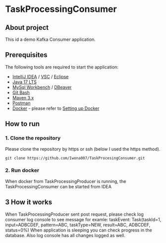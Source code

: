 # TaskProcessingConsumer
## About project
This id a demo Kafka Consumer application.

## Prerequisites
The following tools are required to start the application:
- [IntelliJ IDEA](https://www.jetbrains.com/idea/) / [VSC](https://code.visualstudio.com/) / [Eclipse](https://www.eclipse.org/)
- [Java 17 LTS](https://openjdk.org/projects/jdk/17/)
- [MySql Workbench](https://www.mysql.com/products/workbench/) / [DBeaver](https://dbeaver.io/)
- [Git Bash](https://git-scm.com/downloads)
- [Maven 3.x](https://maven.apache.org/download.cgi)
- [Postman](https://www.postman.com/)
- [Docker](https://docs.docker.com/get-docker/) - please refer to [Setting up Docker]()

## How to run

### 1. Clone the repository
Please clone the repository by https or ssh (below I used the https method).
```
git clone https://github.com/Iwona007/TaskProcesingConsumer.git
```
### 2. Run docker
When docker from TaskProcessingProducer is running, the TaskProcessingConsumer can be started from IDEA

## 3 How it works
When TaskProcessingProducer sent post request, please check log consumer log console to see message for examle:
taskEvent: Task(taskId=1, input=ADBCDEF, pattern=ABC, taskType=NEW, result=ABC, ADBCDEF, status=0%) 
When application is sleeping you can check progress in the database. Also log console has all changes logged
as well.
